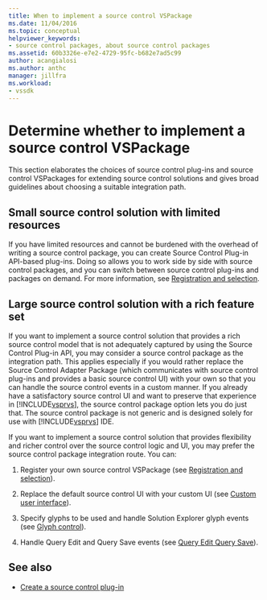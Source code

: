 ```yaml
---
title: When to implement a source control VSPackage
ms.date: 11/04/2016
ms.topic: conceptual
helpviewer_keywords:
- source control packages, about source control packages
ms.assetid: 60b3326e-e7e2-4729-95fc-b682e7ad5c99
author: acangialosi
ms.author: anthc
manager: jillfra
ms.workload:
- vssdk
---
```

# Determine whether to implement a source control VSPackage

This section elaborates the choices of source control plug-ins and source control VSPackages for extending source control solutions and gives broad guidelines about choosing a suitable integration path.

## Small source control solution with limited resources

 If you have limited resources and cannot be burdened with the overhead of writing a source control package, you can create Source Control Plug-in API-based plug-ins. Doing so allows you to work side by side with source control packages, and you can switch between source control plug-ins and packages on demand. For more information, see [Registration and selection](../../extensibility/internals/registration-and-selection-source-control-vspackage.md).

## Large source control solution with a rich feature set

 If you want to implement a source control solution that provides a rich source control model that is not adequately captured by using the Source Control Plug-in API, you may consider a source control package as the integration path. This applies especially if you would rather replace the Source Control Adapter Package (which communicates with source control plug-ins and provides a basic source control UI) with your own so that you can handle the source control events in a custom manner. If you already have a satisfactory source control UI and want to preserve that experience in [!INCLUDE[vsprvs](../../code-quality/includes/vsprvs_md.md)], the source control package option lets you do just that. The source control package is not generic and is designed solely for use with [!INCLUDE[vsprvs](../../code-quality/includes/vsprvs_md.md)] IDE.

 If you want to implement a source control solution that provides flexibility and richer control over the source control logic and UI, you may prefer the source control package integration route. You can:

1. Register your own source control VSPackage (see [Registration and selection](../../extensibility/internals/registration-and-selection-source-control-vspackage.md)).

2. Replace the default source control UI with your custom UI (see [Custom user interface](../../extensibility/internals/custom-user-interface-source-control-vspackage.md)).

3. Specify glyphs to be used and handle Solution Explorer glyph events (see [Glyph control](../../extensibility/internals/glyph-control-source-control-vspackage.md)).

4. Handle Query Edit and Query Save events (see [Query Edit Query Save](../../extensibility/internals/query-edit-query-save-source-control-vspackage.md)).

## See also

- [Create a source control plug-in](../../extensibility/internals/creating-a-source-control-plug-in.md)
